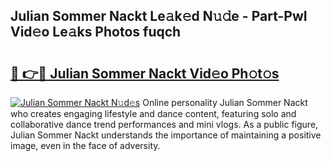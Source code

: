 ## Julian Sommer Nackt Le𝚊k𝚎d N𝚞𝚍e - Part-PwI Vid𝚎o Le𝚊ks Photos fuqch

# <h2><a href="http://fb4xzem.evod.top/?m=Julian+Sommer+Nackt">🔗 👉🔴 Julian Sommer Nackt Vid𝚎o Ph𝚘t𝚘s</a></h2>

[![Julian Sommer Nackt N𝚞d𝚎s](https://i.imgur.com/8V9OHl7.gif)](http://fb4xzem.evod.top/?m=Julian+Sommer+Nackt)
Online personality Julian Sommer Nackt who creates engaging lifestyle and dance content, featuring solo and collaborative dance trend performances and mini vlogs. As a public figure, Julian Sommer Nackt understands the importance of maintaining a positive image, even in the face of adversity. 
